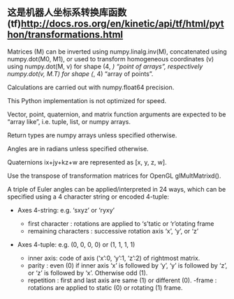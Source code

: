 ## 这是机器人坐标系转换库函数(tf)<http://docs.ros.org/en/kinetic/api/tf/html/python/transformations.html>

Matrices (M) can be inverted using numpy.linalg.inv(M), concatenated using numpy.dot(M0, M1), or used to transform homogeneous coordinates (v) using numpy.dot(M, v) for shape (4, *) “point of arrays”, respectively numpy.dot(v, M.T) for shape (*, 4) “array of points”.

Calculations are carried out with numpy.float64 precision.

This Python implementation is not optimized for speed.

Vector, point, quaternion, and matrix function arguments are expected to be “array like”, i.e. tuple, list, or numpy arrays.

Return types are numpy arrays unless specified otherwise.

Angles are in radians unless specified otherwise.

Quaternions ix+jy+kz+w are represented as [x, y, z, w].

Use the transpose of transformation matrices for OpenGL glMultMatrixd().

A triple of Euler angles can be applied/interpreted in 24 ways, which can be specified using a 4 character string or encoded 4-tuple:

- Axes 4-string: e.g. ‘sxyz’ or ‘ryxy’

  - first character : rotations are applied to ‘s’tatic or ‘r’otating frame
  - remaining characters : successive rotation axis ‘x’, ‘y’, or ‘z’
- Axes 4-tuple: e.g. (0, 0, 0, 0) or (1, 1, 1, 1)

  - inner axis: code of axis (‘x’:0, ‘y’:1, ‘z’:2) of rightmost matrix.
  - parity : even (0) if inner axis ‘x’ is followed by ‘y’, ‘y’ is followed by ‘z’, or ‘z’ is followed by ‘x’. Otherwise odd (1).
  - repetition : first and last axis are same (1) or different (0).
  -frame : rotations are applied to static (0) or rotating (1) frame.
